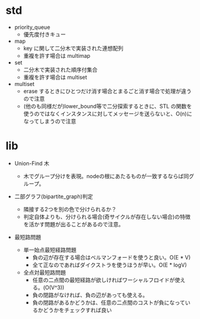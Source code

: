 # std

* priority_queue
  * 優先度付きキュー
* map
  * key に関して二分木で実装された連想配列
  * 重複を許す場合は multimap
* set
  * 二分木で実装された順序付集合
  * 重複を許す場合は multiset
* multiset
  * erase するときにひとつだけ消す場合とまるごと消す場合で処理が違うので注意
  * (他のも同様だが)lower_bound等で二分探索するときに、STL の関数を使うのではなくインスタンスに対してメッセージを送らないと、O(n)になってしまうので注意

# lib
* Union-Find 木
  * 木でグループ分けを表現。nodeの根にあたるものが一致するならば同グループ。

* 二部グラフ(bipartite_graph)判定
  * 隣接する2つを別の色で分けられるか？
  * 判定自体よりも、分けられる場合(奇サイクルが存在しない場合)の特徴を活かす問題が出ることがあるので注意。

* 最短路問題
  * 単一始点最短経路問題
    * 負の辺が存在する場合はベルマンフォードを使うと良い。O(E * V)
    * 全て正なのであればダイクストラを使うほうが早い。O(E * logV)
  * 全点対最短路問題
    * 任意の二点間の最短経路が欲しければワーシャルフロイドが使える。(O(V^3))
    * 負の閉路がなければ、負の辺があっても使える。
    * 負の閉路があるかどうかは、任意の二点間のコストが負になっているかどうかをチェックすれば良い
